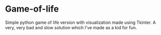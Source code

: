 # Game-of-life
Simple python game of life version with visualization made using Tkinter.
A very, very bad and slow solution which I've made as a kid for fun.
